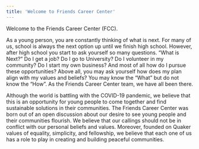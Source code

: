 ```yaml
---
title: 'Welcome to Friends Career Center'
---
```


Welcome to the Friends Career Center (FCC). 

As a young person, you are constantly thinking of what is next. For many of us, school is always the next option up until we finish high school. However, after high school you start to ask yourself so many questions. “What is Next?” Do I get a job? Do I go to University? Do I volunteer in my community? Do I start my own business? And most of all how do I pursue these opportunities? Above all, you may ask yourself how does my plan align with my values and beliefs? You may know the “What” but do not know the “How”. As the Friends Career Center team, we have all been there. 

Although the world is battling with the COVID-19 pandemic, we believe that this is an opportunity for young people to come together and find sustainable solutions in their communities. The Friends Career Center was born out of an open discussion about our desire to see young people and their communities flourish. We believe that our callings should not be in conflict with our personal beliefs and values. Moreover, founded on Quaker values of equality, simplicity, and fellowship, we believe that each one of us has a role to play in creating and building peaceful communities. 

